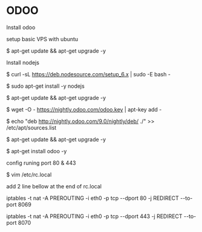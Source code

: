 # ODOO
Install odoo

setup basic VPS with ubuntu

$ apt-get update && apt-get upgrade -y

Install nodejs

$ curl -sL https://deb.nodesource.com/setup_6.x | sudo -E bash -

$ sudo apt-get install -y nodejs

$ apt-get update && apt-get upgrade -y

$ wget -O - https://nightly.odoo.com/odoo.key | apt-key add -

$ echo "deb http://nightly.odoo.com/9.0/nightly/deb/ ./" >> /etc/apt/sources.list

$ apt-get update && apt-get upgrade -y

$ apt-get install odoo -y

config runing port 80 & 443

$ vim /etc/rc.local

add 2 line bellow at the end of rc.local

iptables -t nat -A PREROUTING -i eth0 -p tcp --dport 80 -j REDIRECT --to-port 8069

iptables -t nat -A PREROUTING -i eth0 -p tcp --dport 443 -j REDIRECT --to-port 8070
